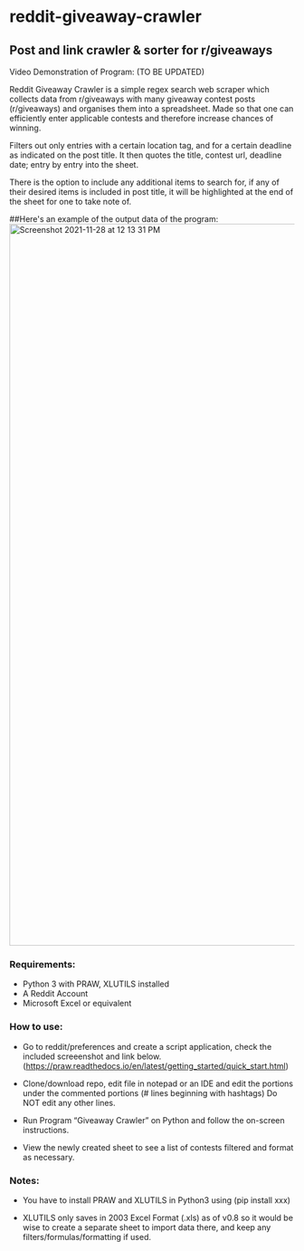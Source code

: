 # reddit-giveaway-crawler
## Post and link crawler &amp; sorter for r/giveaways 
Video Demonstration of Program: (TO BE UPDATED)

Reddit Giveaway Crawler is a simple regex search web scraper which collects data from r/giveaways with many giveaway contest posts (r/giveaways) and organises them into a spreadsheet. Made so that one can efficiently enter applicable contests and therefore increase chances of winning.

Filters out only entries with a certain location tag, and for a certain deadline as indicated on the post title. It then quotes the title, contest url, deadline date; entry by entry into the sheet.

There is the option to include any additional items to search for, if any of their desired items is included in post title, it will be highlighted at the end of the sheet for one to take note of.

##Here's an example of the output data of the program:
<img width="1275" alt="Screenshot 2021-11-28 at 12 13 31 PM" src="https://user-images.githubusercontent.com/39799639/143729386-0ba14748-8324-4702-bba2-991d4150162a.png">


### Requirements:

- Python 3 with PRAW, XLUTILS installed 
- A Reddit Account 
- Microsoft Excel or equivalent

### How to use:

- Go to reddit/preferences and create a script application, check the included screeenshot and link below. (https://praw.readthedocs.io/en/latest/getting_started/quick_start.html)

- Clone/download repo, edit file in notepad or an IDE and edit the portions under the commented portions (\# lines beginning with hashtags) Do NOT edit any other lines.

- Run Program “Giveaway Crawler” on Python and follow the on-screen instructions.

- View the newly created sheet to see a list of contests filtered and format as necessary.

### Notes:

- You have to install PRAW and XLUTILS in Python3 using (pip install xxx)

- XLUTILS only saves in 2003 Excel Format (.xls) as of v0.8 so it would be wise to create a separate sheet to import data there, and keep any filters/formulas/formatting if used.


